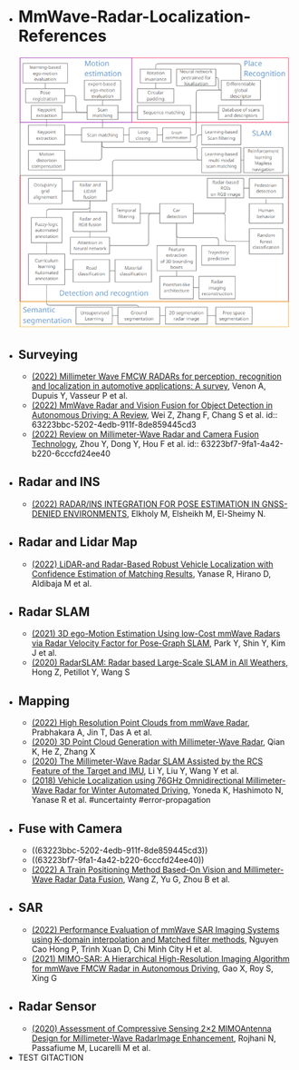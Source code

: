- # MmWave-Radar-Localization-References
  ![image.png](https://github.com/dino920135/Notes/blob/main/assets/image_1663203277420_0.png)
- ## Surveying
	- [(2022) Millimeter Wave FMCW RADARs for perception, recognition and localization in automotive applications: A survey](https://ieeexplore.ieee.org/stamp/stamp.jsp?tp=&arnumber=9760104), Venon A, Dupuis Y, Vasseur P et al.
	- [(2022) MmWave Radar and Vision Fusion for Object Detection in Autonomous Driving: A Review](https://doi.org/10.3390/s22072542), Wei Z, Zhang F, Chang S et al.
	  id:: 63223bbc-5202-4edb-911f-8de859445cd3
	- [(2022) Review on Millimeter-Wave Radar and Camera Fusion Technology](https://creativecommons.org/licenses/by/4.0/), Zhou Y, Dong Y, Hou F et al.
	  id:: 63223bf7-9fa1-4a42-b220-6cccfd24ee40
- ## Radar and INS
	- [(2022) RADAR/INS INTEGRATION FOR POSE ESTIMATION IN GNSS-DENIED ENVIRONMENTS](https://www.int-arch-photogramm-remote-sens-spatial-inf-sci.net/XLIII-B1-2022/137/2022/isprs-archives-XLIII-B1-2022-137-2022.pdf), Elkholy M, Elsheikh M, El-Sheimy N.
- ## Radar and Lidar Map
	- [(2022) LiDAR-and Radar-Based Robust Vehicle Localization with Confidence Estimation of Matching Results](https://www.mdpi.com/1424-8220/22/9/3545/htm), Yanase R, Hirano D, Aldibaja M et al.
- ## Radar SLAM
	- [(2021) 3D ego-Motion Estimation Using low-Cost mmWave Radars via Radar Velocity Factor for Pose-Graph SLAM](https://ieeexplore.ieee.org/abstract/document/9495184), Park Y, Shin Y, Kim J et al.
	- [(2020) RadarSLAM: Radar based Large-Scale SLAM in All Weathers](https://ieeexplore.ieee.org/abstract/document/9341287), Hong Z, Petillot Y, Wang S
- ## Mapping
	- [(2022) High Resolution Point Clouds from mmWave Radar](https://arxiv.org/abs/2206.09273), Prabhakara A, Jin T, Das A et al.
	- [(2020) 3D Point Cloud Generation with Millimeter-Wave Radar](https://doi.org/10.1145/3432221), Qian K, He Z, Zhang X
	- [(2020) The Millimeter-Wave Radar SLAM Assisted by the RCS Feature of the Target and IMU](https://www.mdpi.com/1424-8220/20/18/5421), Li Y, Liu Y, Wang Y et al.
	- [(2018) Vehicle Localization using 76GHz Omnidirectional Millimeter-Wave Radar for Winter Automated Driving](https://ieeexplore.ieee.org/abstract/document/8500378), Yoneda K, Hashimoto N, Yanase R et al. #uncertainty #error-propagation
- ## Fuse with Camera
	- ((63223bbc-5202-4edb-911f-8de859445cd3))
	- ((63223bf7-9fa1-4a42-b220-6cccfd24ee40))
	- [(2022) A Train Positioning Method Based-On Vision and Millimeter-Wave Radar Data Fusion](https://www.ieee.org/publications/rights/index.html), Wang Z, Yu G, Zhou B et al.
- ## SAR
	- [(2022) Performance Evaluation of mmWave SAR Imaging Systems using K-domain interpolation and Matched filter methods](https://ieeexplore.ieee.org/abstract/document/9852019), Nguyen Cao Hong P, Trinh Xuan D, Chi Minh City H et al.
	- [(2021) MIMO-SAR: A Hierarchical High-Resolution Imaging Algorithm for mmWave FMCW Radar in Autonomous Driving](https://www.ieee.org/publications/rights/index.html), Gao X, Roy S, Xing G
- ## Radar Sensor
	- [(2020) Assessment of Compressive Sensing 2×2 MIMOAntenna Design for Millimeter-Wave RadarImage Enhancement]([www.mdpi.com/journal/electronics](https://www.mdpi.com/2079-9292/9/4/624)), Rojhani N, Passafiume M, Lucarelli M et al.
- TEST GITACTION